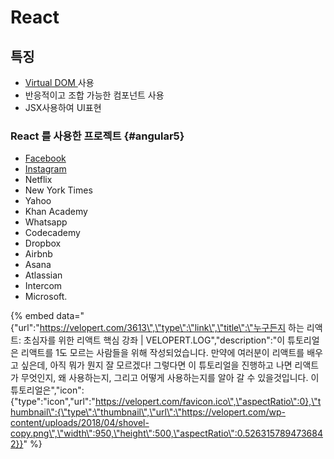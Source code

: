 # React

## 특징

* [Virtual DOM ](vue.js/virtual-dom.md)사용
* 반응적이고 조합 가능한 컴포넌트 사용
* JSX사용하여 UI표현

### React 를 사용한 프로젝트 {#angular5}

* [Facebook](https://www.facebook.com/)
* [Instagram](www.instagram.com)
* Netflix
* New York Times
* Yahoo
* Khan Academy
* Whatsapp
* Codecademy
* Dropbox
* Airbnb
* Asana
* Atlassian
* Intercom
* Microsoft.

{% embed data="{\"url\":\"https://velopert.com/3613\",\"type\":\"link\",\"title\":\"누구든지 하는 리액트: 초심자를 위한 리액트 핵심 강좌 \| VELOPERT.LOG\",\"description\":\"이 튜토리얼은 리액트를 1도 모르는 사람들을 위해 작성되었습니다. 만약에 여러분이 리액트를 배우고 싶은데, 아직 뭐가 뭔지 잘 모르겠다! 그렇다면 이 튜토리얼을 진행하고 나면 리액트가 무엇인지, 왜 사용하는지, 그리고 어떻게 사용하는지를 알아 갈 수 있을것입니다. 이 튜토리얼은\",\"icon\":{\"type\":\"icon\",\"url\":\"https://velopert.com/favicon.ico\",\"aspectRatio\":0},\"thumbnail\":{\"type\":\"thumbnail\",\"url\":\"https://velopert.com/wp-content/uploads/2018/04/shovel-copy.png\",\"width\":950,\"height\":500,\"aspectRatio\":0.5263157894736842}}" %}

